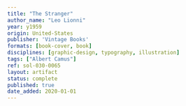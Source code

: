 ```yaml
---
title: "The Stranger"
author_name: "Leo Lionni"
year: y1959
origin: United-States
publisher: 'Vintage Books'
formats: [book-cover, book]
disciplines: [graphic-design, typography, illustration]
tags: ["Albert Camus"]
ref: sol-030-0065
layout: artifact
status: complete
published: true
date_added: 2020-01-01
---
```

